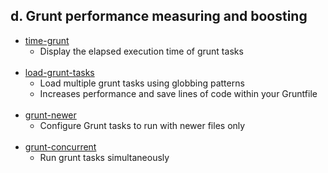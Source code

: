 ## d. Grunt performance measuring and boosting

* [time-grunt](https://github.com/sindresorhus/time-grunt)
    * Display the elapsed execution time of grunt tasks<br><br>
* [load-grunt-tasks](https://github.com/sindresorhus/load-grunt-tasks)
    * Load multiple grunt tasks using globbing patterns
    * Increases performance and save lines of code within your Gruntfile<br><br>
* [grunt-newer](https://github.com/tschaub/grunt-newer)
    * Configure Grunt tasks to run with newer files only<br><br>
* [grunt-concurrent](https://github.com/sindresorhus/grunt-concurrent)
    * Run grunt tasks simultaneously
